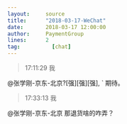 ```yaml
---
layout:     source 
title:      "2018-03-17-WeChat"
date:       2018-03-17 12:00:00
author:     PaymentGroup
lines:      2 
tag:		  [chat]
---
```

> 17:11:29  我  
   
@张学刚-京东-北京?[强][强][强], `	期待。   
   
> 17:33:13  我  
   
@张学刚-京东-北京  那退货啥的咋弄？  
   

